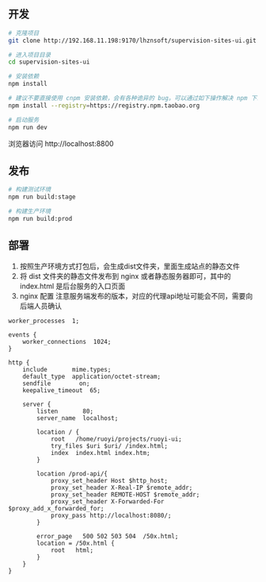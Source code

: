 ## 开发

```bash
# 克隆项目
git clone http://192.168.11.198:9170/lhznsoft/supervision-sites-ui.git

# 进入项目目录
cd supervision-sites-ui

# 安装依赖
npm install

# 建议不要直接使用 cnpm 安装依赖，会有各种诡异的 bug。可以通过如下操作解决 npm 下载速度慢的问题
npm install --registry=https://registry.npm.taobao.org

# 启动服务
npm run dev
```

浏览器访问 http://localhost:8800

## 发布

```bash
# 构建测试环境
npm run build:stage

# 构建生产环境
npm run build:prod
```

## 部署
1. 按照生产环境方式打包后，会生成dist文件夹，里面生成站点的静态文件
2. 将 dist 文件夹的静态文件发布到 nginx 或者静态服务器即可，其中的 index.html 是后台服务的入口页面
3. nginx 配置 注意服务端发布的版本，对应的代理api地址可能会不同，需要向后端人员确认
```shell script
worker_processes  1;

events {
    worker_connections  1024;
}

http {
    include       mime.types;
    default_type  application/octet-stream;
    sendfile        on;
    keepalive_timeout  65;

    server {
        listen       80;
        server_name  localhost;

		location / {
            root   /home/ruoyi/projects/ruoyi-ui;
			try_files $uri $uri/ /index.html;
            index  index.html index.htm;
        }
		
		location /prod-api/{
			proxy_set_header Host $http_host;
			proxy_set_header X-Real-IP $remote_addr;
			proxy_set_header REMOTE-HOST $remote_addr;
			proxy_set_header X-Forwarded-For $proxy_add_x_forwarded_for;
			proxy_pass http://localhost:8080/;
		}

        error_page   500 502 503 504  /50x.html;
        location = /50x.html {
            root   html;
        }
    }
}
```

